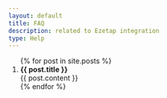 ```yaml
---
layout: default
title: FAQ
description: related to Ezetap integration
type: Help
---
```


<ol>
  {% for post in site.posts %}
    <li>
		<b>{{ post.title }}</b>
		<div class="post-content">
			{{ post.content }}
		</div>
    </li>
  {% endfor %}
</ol>